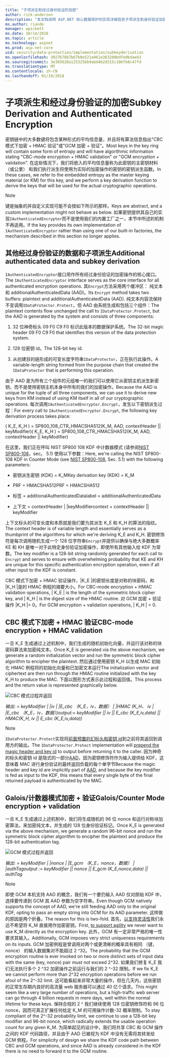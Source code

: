 ```yaml
---
title: "子项派生和经过身份验证的加密"
author: rick-anderson
description: "本文档说明 ASP.NET 核心数据保护的实现详细信息子项派生和身份验证加密。"
ms.author: riande
manager: wpickett
ms.date: 10/14/2016
ms.topic: article
ms.technology: aspnet
ms.prod: asp.net-core
uid: security/data-protection/implementation/subkeyderivation
ms.openlocfilehash: 3927678b7b67b0e521a961e363200bdfe0bdaeb3
ms.sourcegitcommit: 3e303620a125325bb9abd4b2d315c106fb8c47fd
ms.translationtype: MT
ms.contentlocale: zh-CN
ms.lasthandoff: 01/19/2018
---
```

# <a name="subkey-derivation-and-authenticated-encryption"></a><span data-ttu-id="019b2-103">子项派生和经过身份验证的加密</span><span class="sxs-lookup"><span data-stu-id="019b2-103">Subkey Derivation and Authenticated Encryption</span></span>

<a name="data-protection-implementation-subkey-derivation"></a>

<span data-ttu-id="019b2-104">密钥链中的大多数键将包含某种形式的平均信息量，并且将有算法信息指出"CBC 模式下加密 + HMAC 验证"或"GCM 加密 + 验证"。</span><span class="sxs-lookup"><span data-stu-id="019b2-104">Most keys in the key ring will contain some form of entropy and will have algorithmic information stating "CBC-mode encryption + HMAC validation" or "GCM encryption + validation".</span></span> <span data-ttu-id="019b2-105">在这些情况下，我们将嵌入的平均信息量称为此密钥的主密钥材料 （或公里） 和我们执行派生将使用为实际的加密操作的密钥的密钥派生函数。</span><span class="sxs-lookup"><span data-stu-id="019b2-105">In these cases, we refer to the embedded entropy as the master keying material (or KM) for this key, and we perform a key derivation function to derive the keys that will be used for the actual cryptographic operations.</span></span>

> [!NOTE]
> <span data-ttu-id="019b2-106">键是抽象的并自定义实现可能不会按如下所示的那样。</span><span class="sxs-lookup"><span data-stu-id="019b2-106">Keys are abstract, and a custom implementation might not behave as below.</span></span> <span data-ttu-id="019b2-107">如果密钥提供其自己的实现`IAuthenticatedEncryptor`而不是使用我们的内置工厂之一，本节中所述的机制不再适用。</span><span class="sxs-lookup"><span data-stu-id="019b2-107">If the key provides its own implementation of `IAuthenticatedEncryptor` rather than using one of our built-in factories, the mechanism described in this section no longer applies.</span></span>

<a name="data-protection-implementation-subkey-derivation-aad"></a>

## <a name="additional-authenticated-data-and-subkey-derivation"></a><span data-ttu-id="019b2-108">其他经过身份验证的数据和子项派生</span><span class="sxs-lookup"><span data-stu-id="019b2-108">Additional authenticated data and subkey derivation</span></span>

<span data-ttu-id="019b2-109">`IAuthenticatedEncryptor`接口用作所有经过身份验证的加密操作的核心接口。</span><span class="sxs-lookup"><span data-stu-id="019b2-109">The `IAuthenticatedEncryptor` interface serves as the core interface for all authenticated encryption operations.</span></span> <span data-ttu-id="019b2-110">其`Encrypt`方法采用两个缓冲区： 纯文本和 additionalAuthenticatedData (AAD)。</span><span class="sxs-lookup"><span data-stu-id="019b2-110">Its `Encrypt` method takes two buffers: plaintext and additionalAuthenticatedData (AAD).</span></span> <span data-ttu-id="019b2-111">纯文本内容流保持不变调用`IDataProtector.Protect`，但 AAD 由系统生成和包括三个组件：</span><span class="sxs-lookup"><span data-stu-id="019b2-111">The plaintext contents flow unchanged the call to `IDataProtector.Protect`, but the AAD is generated by the system and consists of three components:</span></span>

1. <span data-ttu-id="019b2-112">32 位神奇标头 09 F0 C9 F0 标识此版本的数据保护系统。</span><span class="sxs-lookup"><span data-stu-id="019b2-112">The 32-bit magic header 09 F0 C9 F0 that identifies this version of the data protection system.</span></span>

2. <span data-ttu-id="019b2-113">128 位密钥 id。</span><span class="sxs-lookup"><span data-stu-id="019b2-113">The 128-bit key id.</span></span>

3. <span data-ttu-id="019b2-114">从创建目的链形成的可变长度字符串`IDataProtector`，正在执行此操作。</span><span class="sxs-lookup"><span data-stu-id="019b2-114">A variable-length string formed from the purpose chain that created the `IDataProtector` that is performing this operation.</span></span>

<span data-ttu-id="019b2-115">由于 AAD 是为所有三个组件的元组唯一的我们可以使用它从密钥主机派生新密钥，而不是使用密钥主机本身中所有的我们的加密操作。</span><span class="sxs-lookup"><span data-stu-id="019b2-115">Because the AAD is unique for the tuple of all three components, we can use it to derive new keys from KM instead of using KM itself in all of our cryptographic operations.</span></span> <span data-ttu-id="019b2-116">每次调用`IAuthenticatedEncryptor.Encrypt`，发生以下密钥派生过程：</span><span class="sxs-lookup"><span data-stu-id="019b2-116">For every call to `IAuthenticatedEncryptor.Encrypt`, the following key derivation process takes place:</span></span>

<span data-ttu-id="019b2-117">( K_E, K_H ) = SP800_108_CTR_HMACSHA512(K_M, AAD, contextHeader || keyModifier)</span><span class="sxs-lookup"><span data-stu-id="019b2-117">( K_E, K_H ) = SP800_108_CTR_HMACSHA512(K_M, AAD, contextHeader || keyModifier)</span></span>

<span data-ttu-id="019b2-118">在这里，我们正在呼叫 NIST SP800 108 KDF 中计数器模式 (请参阅[NIST SP800-108](http://nvlpubs.nist.gov/nistpubs/Legacy/SP/nistspecialpublication800-108.pdf)，sec。 5.1) 使用以下参数：</span><span class="sxs-lookup"><span data-stu-id="019b2-118">Here, we're calling the NIST SP800-108 KDF in Counter Mode (see [NIST SP800-108](http://nvlpubs.nist.gov/nistpubs/Legacy/SP/nistspecialpublication800-108.pdf), Sec. 5.1) with the following parameters:</span></span>

* <span data-ttu-id="019b2-119">密钥派生密钥 (KDK) = K_M</span><span class="sxs-lookup"><span data-stu-id="019b2-119">Key derivation key (KDK) = K_M</span></span>

* <span data-ttu-id="019b2-120">PRF = HMACSHA512</span><span class="sxs-lookup"><span data-stu-id="019b2-120">PRF = HMACSHA512</span></span>

* <span data-ttu-id="019b2-121">标签 = additionalAuthenticatedData</span><span class="sxs-lookup"><span data-stu-id="019b2-121">label = additionalAuthenticatedData</span></span>

* <span data-ttu-id="019b2-122">上下文 = contextHeader | |keyModifier</span><span class="sxs-lookup"><span data-stu-id="019b2-122">context = contextHeader || keyModifier</span></span>

<span data-ttu-id="019b2-123">上下文标头的可变长度和本质就是我们要为其派生 K_E 和 K_H 的算法的指纹。</span><span class="sxs-lookup"><span data-stu-id="019b2-123">The context header is of variable length and essentially serves as a thumbprint of the algorithms for which we're deriving K_E and K_H.</span></span> <span data-ttu-id="019b2-124">密钥修饰符是每次调用随机生成一个 128 位字符串`Encrypt`并提供以确保与绝大多数概率 KE 和 KH 是唯一对于此特定身份验证加密操作，即使所有其他输入给 KDF 为常数。</span><span class="sxs-lookup"><span data-stu-id="019b2-124">The key modifier is a 128-bit string randomly generated for each call to `Encrypt` and serves to ensure with overwhelming probability that KE and KH are unique for this specific authentication encryption operation, even if all other input to the KDF is constant.</span></span>

<span data-ttu-id="019b2-125">CBC 模式下加密 + HMAC 验证操作，|K_E |的密钥长度是对称的块密码，和 |K_H |是的 HMAC 例程的摘要大小。</span><span class="sxs-lookup"><span data-stu-id="019b2-125">For CBC-mode encryption + HMAC validation operations, | K_E | is the length of the symmetric block cipher key, and | K_H | is the digest size of the HMAC routine.</span></span> <span data-ttu-id="019b2-126">对 GCM 加密 + 验证操作 |K_H |= 0。</span><span class="sxs-lookup"><span data-stu-id="019b2-126">For GCM encryption + validation operations, | K_H | = 0.</span></span>

## <a name="cbc-mode-encryption--hmac-validation"></a><span data-ttu-id="019b2-127">CBC 模式下加密 + HMAC 验证</span><span class="sxs-lookup"><span data-stu-id="019b2-127">CBC-mode encryption + HMAC validation</span></span>

<span data-ttu-id="019b2-128">一旦 K_E 生成通过上述机制中，我们生成的随机初始化向量，并运行该对称的块密码算法来加密纯文本。</span><span class="sxs-lookup"><span data-stu-id="019b2-128">Once K_E is generated via the above mechanism, we generate a random initialization vector and run the symmetric block cipher algorithm to encipher the plaintext.</span></span> <span data-ttu-id="019b2-129">然后通过使用密钥 K_H 以生成 MAC 初始化 HMAC 例程将的初始化向量和已加密文本运行</span><span class="sxs-lookup"><span data-stu-id="019b2-129">The initialization vector and ciphertext are then run through the HMAC routine initialized with the key K_H to produce the MAC.</span></span> <span data-ttu-id="019b2-130">下面以图形方式表示此过程和返回值。</span><span class="sxs-lookup"><span data-stu-id="019b2-130">This process and the return value is represented graphically below.</span></span>

![CBC 模式过程并返回](subkeyderivation/_static/cbcprocess.png)

<span data-ttu-id="019b2-132">*输出: = keyModifier | |iv | |E_cbc （K_E，iv，数据） | |HMAC (K_H、 iv | |E_cbc （K_E，iv，数据）)*</span><span class="sxs-lookup"><span data-stu-id="019b2-132">*output:= keyModifier || iv || E_cbc (K_E,iv,data) || HMAC(K_H, iv || E_cbc (K_E,iv,data))*</span></span>

> [!NOTE]
> <span data-ttu-id="019b2-133">`IDataProtector.Protect`实现将[前面预置的幻标头和密钥 id](authenticated-encryption-details.md)到之前将其返回到调用方的输出。</span><span class="sxs-lookup"><span data-stu-id="019b2-133">The `IDataProtector.Protect` implementation will [prepend the magic header and key id](authenticated-encryption-details.md) to output before returning it to the caller.</span></span> <span data-ttu-id="019b2-134">因为神奇的标头和密钥 id 是隐式的一部分[AAD](xref:security/data-protection/implementation/subkeyderivation#data-protection-implementation-subkey-derivation-aad)，因为密钥修饰符作为输入提供给 KDF，这意味着 MAC 进行身份验证的最终返回负载的每个单字节</span><span class="sxs-lookup"><span data-stu-id="019b2-134">Because the magic header and key id are implicitly part of [AAD](xref:security/data-protection/implementation/subkeyderivation#data-protection-implementation-subkey-derivation-aad), and because the key modifier is fed as input to the KDF, this means that every single byte of the final returned payload is authenticated by the MAC.</span></span>

## <a name="galoiscounter-mode-encryption--validation"></a><span data-ttu-id="019b2-135">Galois/计数器模式加密 + 验证</span><span class="sxs-lookup"><span data-stu-id="019b2-135">Galois/Counter Mode encryption + validation</span></span>

<span data-ttu-id="019b2-136">一旦 K_E 生成通过上述机制中，我们将生成随机的 96 位 nonce 和运行对称块加密算法，来加密纯文本，并生成的 128 位身份验证标记。</span><span class="sxs-lookup"><span data-stu-id="019b2-136">Once K_E is generated via the above mechanism, we generate a random 96-bit nonce and run the symmetric block cipher algorithm to encipher the plaintext and produce the 128-bit authentication tag.</span></span>

![GCM 模式过程并返回](subkeyderivation/_static/galoisprocess.png)

<span data-ttu-id="019b2-138">*输出: = keyModifier | |nonce | |E_gcm （K_E，nonce，数据） | |authTag*</span><span class="sxs-lookup"><span data-stu-id="019b2-138">*output := keyModifier || nonce || E_gcm (K_E,nonce,data) || authTag*</span></span>

> [!NOTE]
> <span data-ttu-id="019b2-139">即使 GCM 本机支持 AAD 的概念，我们有一个要仍输入 AAD 仅对原始 KDF 中，选择要传递到 GCM 其 AAD 参数为空字符串。</span><span class="sxs-lookup"><span data-stu-id="019b2-139">Even though GCM natively supports the concept of AAD, we're still feeding AAD only to the original KDF, opting to pass an empty string into GCM for its AAD parameter.</span></span> <span data-ttu-id="019b2-140">这样做的原因是两个折叠。</span><span class="sxs-lookup"><span data-stu-id="019b2-140">The reason for this is two-fold.</span></span> <span data-ttu-id="019b2-141">首先，[以支持灵活性](context-headers.md#data-protection-implementation-context-headers)我们永远不希望将 K_M 直接用作加密密钥。</span><span class="sxs-lookup"><span data-stu-id="019b2-141">First, [to support agility](context-headers.md#data-protection-implementation-context-headers) we never want to use K_M directly as the encryption key.</span></span> <span data-ttu-id="019b2-142">此外，GCM 有一定非常严格的唯一性要求其输入。</span><span class="sxs-lookup"><span data-stu-id="019b2-142">Additionally, GCM imposes very strict uniqueness requirements on its inputs.</span></span> <span data-ttu-id="019b2-143">GCM 加密例程是曾调用对两个或更清晰的概率具有相同 （键，nonce） 的输入数据集对不能超过 2 ^32。</span><span class="sxs-lookup"><span data-stu-id="019b2-143">The probability that the GCM encryption routine is ever invoked on two or more distinct sets of input data with the same (key, nonce) pair must not exceed 2^32.</span></span> <span data-ttu-id="019b2-144">如果我们修复 K_E 我们无法执行多个 2 ^32 加密操作之前运行与我们的 2 ^-32 限制。</span><span class="sxs-lookup"><span data-stu-id="019b2-144">If we fix K_E we cannot perform more than 2^32 encryption operations before we run afoul of the 2^-32 limit.</span></span> <span data-ttu-id="019b2-145">这可能看起来非常大量的操作，但在几天内，这些密钥的正常生存期内良好的高流量 web 服务器可以通过 40 亿个请求。</span><span class="sxs-lookup"><span data-stu-id="019b2-145">This might seem like a very large number of operations, but a high-traffic web server can go through 4 billion requests in mere days, well within the normal lifetime for these keys.</span></span> <span data-ttu-id="019b2-146">保持合规的 2 ^ 我们继续使用 128 位密钥修饰符和 96 位 nonce，因而可真正扩展任何给定 K_M 的可用操作计数-32 概率限制。</span><span class="sxs-lookup"><span data-stu-id="019b2-146">To stay compliant of the 2^-32 probability limit, we continue to use a 128-bit key modifier and 96-bit nonce, which radically extends the usable operation count for any given K_M.</span></span> <span data-ttu-id="019b2-147">为简单起见的设计中，我们将共享 CBC 和 GCM 操作之间的 KDF 代码路径，并且由于 AAD 已被视为 KDF 中没有无需将其转发给 GCM 例程。</span><span class="sxs-lookup"><span data-stu-id="019b2-147">For simplicity of design we share the KDF code path between CBC and GCM operations, and since AAD is already considered in the KDF there is no need to forward it to the GCM routine.</span></span>
